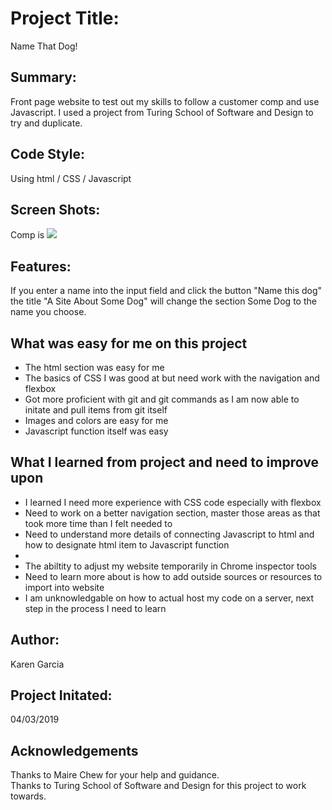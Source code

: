 <h1> Project Title: </h1>
    Name That Dog!

<h2>Summary: </h2>
    Front page website to test out my skills to follow a customer comp and use Javascript. I used a project from Turing School of Software and Design to try and duplicate. 


<h2>Code Style: </h2>
    Using html / CSS / Javascript

<h2>Screen Shots:</h2>
    Comp is <img src="http://frontend.turing.io/assets/images/dog-party-js-edition.jpg"> 

<h2>Features:</h2>
    If you enter a name into the input field and click the button "Name this dog" the title "A Site About Some Dog" will change the section Some Dog to the name you choose.
<h2>What was easy for me on this project</h2>
<ul>
    <li>The html section was easy for me</li>
    <li>The basics of CSS I was good at but need work with the navigation and flexbox</li>
    <li>Got more proficient with git and git commands as I am now able to initate and pull items from git itself </li>
    <li>Images and colors are easy for me</li>
    <li>Javascript function itself was easy</li> 
</ul>
<h2>What I learned from project and need to improve upon</h2>
    <ul>
        <li>I learned I need more experience with CSS code especially with flexbox</li>
        <li>Need to work on a better navigation section, master those areas as that took more time than I felt needed to</li>
        <li>Need to understand more details of connecting Javascript to html and how to designate html item to Javascript function<li>
        <li>The abiltity to adjust my website temporarily in Chrome inspector tools</li>
        <li>Need to learn more about is how to add outside sources or resources to import into website</li>
        <li>I am unknowledgable on how to actual host my code on a server, next step in the process I need to learn</li>
    </ul>


<h2>Author: </h2>
    Karen Garcia
<h2>Project Initated: </h2>
    04/03/2019
<h2>Acknowledgements</h2>
Thanks to Maire Chew for your help and guidance.<br>
Thanks to Turing School of Software and Design for this project to work towards.